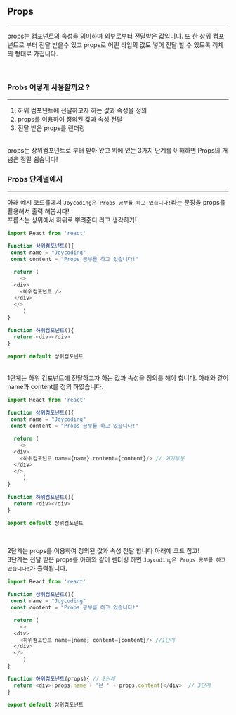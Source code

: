 ## Props

---

props는 컴포넌트의 속성을 의미하며 외부로부터 전달받은 값입니다. 또 한 상위 컴포넌트로 부터 전달 받을수 있고 props로 어떤 타입의 값도 넣어 전달 할 수 있도록 객체의 형태로 가집니다.

<br />

### Probs 어떻게 사용할까요 ?

---

1. 하위 컴포넌트에 전달하고자 하는 값과 속성을 정의<br />
2. props를 이용하여 정의된 값과 속성 전달<br />
3. 전달 받은 props를 렌더링<br />
<br />
props는 상위컴포넌트로 부터 받아 왔고 위에 있는 3가지 단계를 이해하면 Props의 개념은 정말 쉽습니다!
<br />

### Probs 단계별예시 

---

아래 예시 코드를에서 `Joycoding은 Props 공부를 하고 있습니다!`라는 문장을 props를 활용해서 출력 해봅시다!  
프롭스는 상위에서 하위로 뿌려준다 라고 생각하기!

```js
import React from 'react'

function 상위컴포넌트(){
 const name = "Joycoding"
 const content = "Props 공부를 하고 있습니다!"

  return (
    <>
  <div>
    <하위컴포넌트 />
  </div>
  </>
     )
}

function 하위컴포넌트(){
  return <div></div>
}

export default 상위컴포넌트
```
<br />
1단계는 하위 컴포넌트에 전달하고자 하는 값과 속성을 정의를 해야 합니다. 아래와 같이 name과 content를 정의 하였습니다.

```js
import React from 'react'

function 상위컴포넌트(){
 const name = "Joycoding"
 const content = "Props 공부를 하고 있습니다!"

  return (
    <>
  <div>
    <하위컴포넌트 name={name} content={content}/> // 여기부분
  </div>
  </>
     )
}

function 하위컴포넌트(){
  return <div></div>
}

export default 상위컴포넌트
```
<br />

2단계는 props를 이용하여 정의된 값과 속성 전달 합니다 아래에 코드 참고!<br />
3단계는 전달 받은 props를 아래와 같이 렌더링 하면 `Joycoding은 Props 공부를 하고 있습니다!`가 출력됩니다.<br />

```js
import React from 'react'

function 상위컴포넌트(){
 const name = "Joycoding"
 const content = "Props 공부를 하고 있습니다!"

  return (
    <>
  <div>
    <하위컴포넌트 name={name} content={content}/> //1단계
  </div>
  </>
     )
}

function 하위컴포넌트(props){ // 2단계
  return <div>{props.name + '은 ' + props.content}</div>  // 3단계
}

export default 상위컴포넌트
```